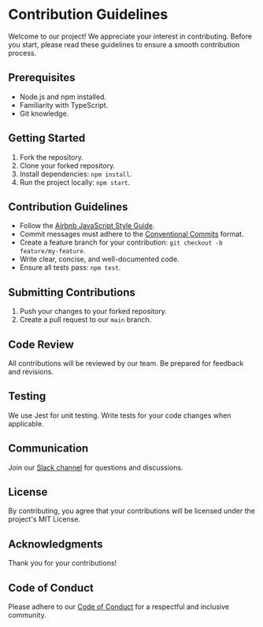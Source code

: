 # Contribution Guidelines

Welcome to our project! We appreciate your interest in contributing. Before you start, please read these guidelines to ensure a smooth contribution process.

## Prerequisites

- Node.js and npm installed.
- Familiarity with TypeScript.
- Git knowledge.

## Getting Started

1. Fork the repository.
2. Clone your forked repository.
3. Install dependencies: `npm install`.
4. Run the project locally: `npm start`.

## Contribution Guidelines

- Follow the [Airbnb JavaScript Style Guide](https://github.com/airbnb/javascript).
- Commit messages must adhere to the [Conventional Commits](https://www.conventionalcommits.org/en/v1.0.0/) format.
- Create a feature branch for your contribution: `git checkout -b feature/my-feature`.
- Write clear, concise, and well-documented code.
- Ensure all tests pass: `npm test`.

## Submitting Contributions

1. Push your changes to your forked repository.
2. Create a pull request to our `main` branch.

## Code Review

All contributions will be reviewed by our team. Be prepared for feedback and revisions.

## Testing

We use Jest for unit testing. Write tests for your code changes when applicable.

## Communication

Join our [Slack channel](#) for questions and discussions.

## License

By contributing, you agree that your contributions will be licensed under the project's MIT License.

## Acknowledgments

Thank you for your contributions!

## Code of Conduct

Please adhere to our [Code of Conduct](CODE_OF_CONDUCT.md) for a respectful and inclusive community.
